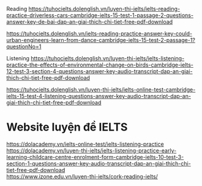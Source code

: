 


Reading
https://tuhocielts.dolenglish.vn/luyen-thi-ielts/ielts-reading-practice-driverless-cars-cambridge-ielts-15-test-1-passage-2-questions-answer-key-de-bai-dap-an-giai-thich-chi-tiet-free-pdf-download

https://tuhocielts.dolenglish.vn/ielts-reading-practice-answer-key-could-urban-engineers-learn-from-dance-cambridge-ielts-15-test-2-passage-1?questionNo=1



Listening
https://tuhocielts.dolenglish.vn/luyen-thi-ielts/ielts-listening-practice-the-effects-of-environmental-change-on-birds-cambridge-ielts-12-test-3-section-4-questions-answer-key-audio-transcript-dap-an-giai-thich-chi-tiet-free-pdf-download

https://tuhocielts.dolenglish.vn/luyen-thi-ielts/ielts-online-test-cambridge-ielts-15-test-4-listening-questions-answer-key-audio-transcript-dap-an-giai-thich-chi-tiet-free-pdf-download

# Website luyện đề IELTS
https://dolacademy.vn/ielts-online-test/ielts-listening-practice   
https://dolacademy.vn/luyen-thi-ielts/ielts-listening-practice-early-learning-childcare-centre-enrolment-form-cambridge-ielts-10-test-3-section-1-questions-answer-key-audio-transcript-dap-an-giai-thich-chi-tiet-free-pdf-download     
https://www.izone.edu.vn/luyen-thi-ielts/cork-reading-ielts/   